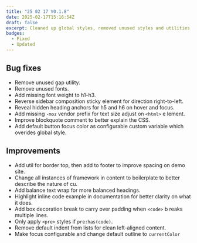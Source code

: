 ```yaml
---
title: "25 02 17 V0.1.8"
date: 2025-02-17T15:16:54Z
draft: false
excerpt: Cleaned up global styles, removed unused styles and utilities, made a bunch of subtle improvements.
badges: 
  - Fixed
  - Updated
---
```



## Bug fixes 

- Remove unused gap utility.
- Remove unused fonts.
- Add missing font weight to h1-h3.
- Reverse sidebar composition sticky element for direction right-to-left.
- Reveal hidden heading anchors for h5 and h6 on hover and focus.
- Add missing `-moz` vendor prefix for text size adjust on `<html>` e
lement.
- Improve blockquote comment to better explain the CSS.
- Add default button focus color as configurable custom variable which overides global style.

## Improvements

- Add util for border top, then add to footer to improve spacing on demo site.
- Change all instances of framework in content to boilerplate to better describe the nature of cu.
- Add balance text wrap for more balanced headings.
- Highlight inline code example in documentation for better clarity on what it does.
- Add box decoration break to carry over padding when `<code>` b
reaks multiple lines.
- Only apply `<pre>` styles if `pre:has(code)`.
- Remove default indent from lists for clean left-aligned content.
- Make focus configurable and change default outline to `currentColor` 